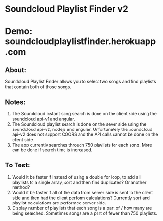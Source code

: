 # Soundcloud Playlist Finder v2

# Demo: soundcloudplaylistfinder.herokuapp.com

## About:
Soundcloud Playlist Finder allows you to select two songs and find playlists that contain both of those songs.

## Notes:
1. The Soundcloud instant song search is done on the client side using the soundcloud api-v1 and angular.
2. The Soundcloud playlist search is done on the sever side using the soundcloud api-v2, nodejs and angular. Unfortunately the soundcloud api-v2 does not support COORS and the API calls cannot be done on the client side.
3. The app currently searches through 750 playlists for each song. More can be done if search time is increased.

## To Test:
1. Would it be faster if instead of using a double for loop, to add all playlists to a single array, sort and then find duplicates? Or another method?
2. Would it be faster if all of the data from server side is sent to the client side and then had the client perform calculations? Currently sort and playlist calculations are performed server side.
3. Display number of playlists that each song is a part of / how many are being searched. Sometimes songs are a part of fewer than 750 playlists.
